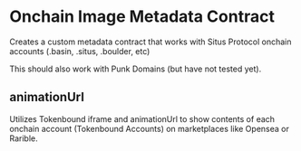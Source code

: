 # Onchain Image Metadata Contract

Creates a custom metadata contract that works with Situs Protocol onchain accounts (.basin, .situs, .boulder, etc)

This should also work with Punk Domains (but have not tested yet).

## 

## animationUrl
Utilizes Tokenbound iframe and animationUrl to show contents of each onchain account (Tokenbound Accounts) on marketplaces like Opensea or Rarible.
